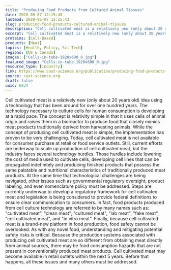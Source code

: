 ```yaml
---
title: "Producing Food Products from Cultured Animal Tissues"
date: 2020-05-07 12:15:43
lastmod: 2020-05-07 12:15:43
slug: producing-food-products-cultured-animal-tissues
description: "Cell cultivated meat is a relatively new (only about 20 years old) idea using a technology that has been around for over one hundred years. The technology necessary to culture cells for human consumption is developing at a rapid pace. The concept is relativity simple in that it uses cells of animal origin and raises them in a bioreactor to produce food that closely mimics meat products traditionally derived from harvesting animals. While the concept of producing cell cultivated meat is simple, the implementation has proven to be very challenging."
excerpt: "Cell cultivated meat is a relatively new (only about 20 years old) idea using a technology that has been around for over one hundred years. The technology necessary to culture cells for human consumption is developing at a rapid pace. The concept is relativity simple in that it uses cells of animal origin and raises them in a bioreactor to produce food that closely mimics meat products traditionally derived from harvesting animals. While the concept of producing cell cultivated meat is simple, the implementation has proven to be very challenging."
proteins: [Cell-Based]
products: [Meat]
topics: [Health, Policy, Sci-Tech]
regions: [US & Canada]
images: ["Cells-in-tube-1920x600_0.jpg"]
featured_image: "Cells-in-tube-1920x600_0.jpg"
resource_type: [industry]
link: https://www.cast-science.org/publication/producing-food-products-from-cultured-animal-tissues/
source: cast-science.org
draft: false
uuid: 6834
---
```

Cell cultivated meat is a relatively new (only about 20 years old) idea
using a technology that has been around for over one hundred years. The
technology necessary to culture cells for human consumption is
developing at a rapid pace. The concept is relativity simple in that it
uses cells of animal origin and raises them in a bioreactor to produce
food that closely mimics meat products traditionally derived from
harvesting animals. While the concept of producing cell cultivated meat
is simple, the implementation has proven to be very challenging. Today,
cell cultivated meat is not available for consumer purchase at retail or
food service outlets. Still, current efforts are underway to scale up
production of cell cultivated meat, but the industry faces several
technology hurdles. Those hurdles include lowering the cost of media
used to cultivate cells, developing cell lines that can be propagated
indefinitely and producing finished products that possess the same
palatable and nutritional characteristics of traditionally produced meat
products. At the same time that technological challenges are being
navigated, other issues such as governmental regulatory oversight,
product labeling, and even nomenclature policy must be addressed. Steps
are currently underway to develop a regulatory framework for cell
cultivated meat and legislation is being considered to provide federal
definitions to ensure clear communication to consumers. In fact, food
products produced from cell culture technology are referred to by many
names such as: "cultivated meat", "clean meat", "cultured meat", "lab
meat", "fake meat", "cell cultivated meat", and "in vitro meat".
Finally, because cell cultivated meat is a brand-new platform in food
production, food safety cannot be overlooked. As with any novel food,
understanding and mitigating potential safety risks is critical. Because
the production systems associated with producing cell cultivated meat
are so different from obtaining meat directly from animal sources, there
may be food consumption hazards that are not present in conventionally
produced meat products. Cell cultivated meat may become available in
retail outlets within the next 5 years. Before that happens, all these
issues and many others must be addressed.
